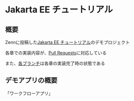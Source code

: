 # Jakarta EE チュートリアル

## 概要
Zennに投稿した[Jakarta EE チュートリアル](https://zenn.dev/atsushi_ni/books/fc0704403f28db)のデモプロジェクト

各章での実装内容が、[Pull Requests](https://github.com/AtsushiNi/jakarta-ee-tutorial/pulls?q=is%3Apr+is%3Aclosed)に対応している

また、[各ブランチ](https://github.com/AtsushiNi/jakarta-ee-tutorial/branches/all)は各章の実装完了時の状態である

## デモアプリの概要

「ワークフローアプリ」

